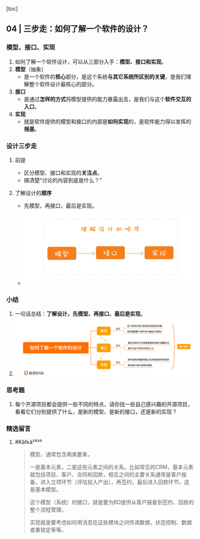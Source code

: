 [toc]

## 04 | 三步走：如何了解一个软件的设计？

### 模型、接口、实现

1.  如何了解一个软件设计，可以从三部分入手：**模型、接口和实现**。
2.  **模型**（抽象）
    -   是一个软件的**核心**部分，是这个系统**与其它系统所区别的关键**，是我们理解整个软件设计最核心的部分。
3.  **接口**
    -   是通过**怎样的方式**将模型提供的能力暴露出去，是我们与这个**软件交互的入口**。
4.  **实现**
    -   就是软件提供的模型和接口的内部是**如何实现**的，是软件能力得以发挥的**根基**。

### 设计三步走

1.  前提
    -   区分模型、接口和实现的**关注点**。
    -   搞清楚“讨论的内容到底是什么？”
    
2.  了解设计的**顺序**
    -   先模型，再接口，最后是实现。
    -   ![img](imgs/b1279d9a81d8b271c01270d3da8f0684.jpg)

### 小结

1.  一句话总结：**了解设计，先模型、再接口、最后是实现**。
2.  ![img](imgs/c33374c66f20f52ce6119e64b53ae137.jpg)

### 思考题

1.  每个开源项目都会提供一些不同的特点，请你找一些自己感兴趣的开源项目，看看它们分别提供了什么，是新的模型、是新的接口，还是新的实现？

### 精选留言

1.  #Kǎfκã²⁰²⁰

    >   模型，通常包含两类要素，
    >
    >   一是基本元素，二是这些元素之间的关系。比如常见的CRM，基本元素就包括项目、客户、合同和回款，相互之间的主要关系通常是客户报备，进入立项环节（评估投入产出），再签约，最后进入回款环节。这是基本模型。
    >
    >   这个模型（系统）的接口，就是要为BD提供从客户报备到签约、回款的整个流程管理。
    >
    >   实现就是要考虑如何用消息在这些模块之间传递数据，状态控制、数据查重锁定等等。